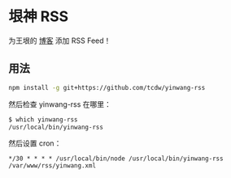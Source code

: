 # 垠神 RSS

为王垠的 [博客](http://www.yinwang.org) 添加 RSS Feed！

## 用法

```bash
npm install -g git+https://github.com/tcdw/yinwang-rss
```

然后检查 yinwang-rss 在哪里：

```bash
$ which yinwang-rss
/usr/local/bin/yinwang-rss
```

然后设置 cron：

```
*/30 * * * * /usr/local/bin/node /usr/local/bin/yinwang-rss /var/www/rss/yinwang.xml
```
